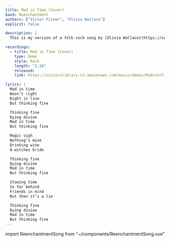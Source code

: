 ```yaml
---
title: Mad in Time (Cover)
band: Reenchantment
authors: ["Victor Fisher", "Olivia Wallace"]
explicit: false

description: |
  This is my version of a folk rock song by [Olivia Wallace](https://soundcloud.com/user-14069985/mad-in-time).

recordings:
  - title: Mad in Time (Cover)
    type: Demo
    style: Rock
    length: "2:28"
    released: 
    link: https://victorslibrary.s3.amazonaws.com/music/demos/Mad+in+Time.mp3

lyrics: |
  Mad in time
  Wasn’t right
  Right in line
  But thinking fine

  Thinking fine
  Dying divine
  Mad in time
  But thinking fine

  Magic sigh
  Nothing’s mine
  Drinking wine
  A witches bride

  Thinking fine
  Dying divine
  Mad in time
  But thinking fine

  Slowing time
  So far behind
  Friends in mind
  But then it’s a lie

  Thinking fine
  Dying divine
  Mad in time
  But thinking fine
---
```


import ReenchantmentSong from "~/components/ReenchantmentSong.vue"

<ReenchantmentSong :songData="$frontmatter" />